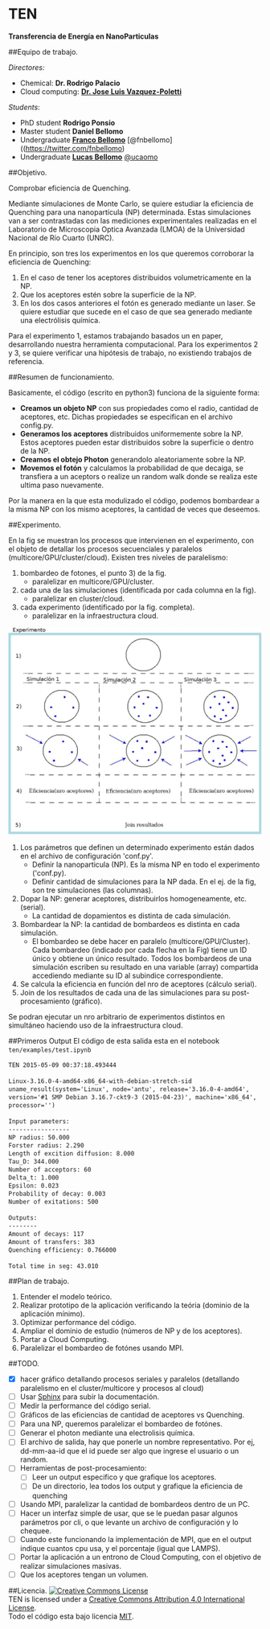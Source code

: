 # TEN
**Transferencia de Energía en NanoParticulas**

##Equipo de trabajo.

*Directores:*  
* Chemical: **Dr. Rodrigo Palacio**  
* Cloud computing: [**Dr. Jose Luis Vazquez-Poletti**](http://www.dsa-research.org/doku.php?id=people:poletti)

*Students*:  
* PhD student **Rodrigo Ponsio**  
* Master student **Daniel Bellomo**  
* Undergraduate [**Franco Bellomo**](https://github.com/fnbellomo) [@fnbellomo]((https://twitter.com/fnbellomo)  
* Undergraduate [**Lucas Bellomo**](https://github.com/lbellomo) [@ucaomo](https://twitter.com/ucaomo)

##Objetivo.

Comprobar eficiencia de Quenching.

Mediante simulaciones de Monte Carlo, se quiere estudiar la eficiencia de Quenching para una nanopartícula (NP) determinada. Estas simulaciones van a ser contrastadas con las mediciones experimentales realizadas en el Laboratorio de Microscopia Optica Avanzada (LMOA) de la Universidad Nacional de Río Cuarto (UNRC).

En principio, son tres los experimentos en los que queremos corroborar la eficiencia de Quenching:  
1. En el caso de tener los aceptores distribuidos volumetricamente en la NP.  
2. Que los aceptores estén sobre la superficie de la NP.  
3. En los dos casos anteriores el fotón es generado mediante un laser. Se quiere estudiar que sucede en el caso de que sea generado mediante una electrólisis química.

Para el experimento 1, estamos trabajando basados un en paper, desarrollando nuestra herramienta computacional. Para los experimentos 2 y 3, se quiere verificar una hipótesis de trabajo, no existiendo trabajos de referencia.

##Resumen de funcionamiento.

Basicamente, el código (escrito en python3) funciona de la siguiente forma:
* **Creamos un objeto NP** con sus propiedades como el radio, cantidad de aceptores, etc. Dichas propiedades se especifican en el archivo config.py.
* **Generamos los aceptores** distribuidos uniformemente sobre la NP. Estos aceptores pueden estar distribuidos sobre la superficie o dentro de la NP.
* **Creamos el obtejo Photon** generandolo aleatoriamente sobre la NP.
* **Movemos el fotón** y calculamos la probabilidad de que decaiga, se transfiera a un aceptors o realize un random walk donde se realiza este ultima paso nuevamente.

Por la manera en la que esta modulizado el código, podemos bombardear a la misma NP con los mismo aceptores, la cantidad de veces que deseemos.

##Experimento.

En la fig se muestran los procesos que intervienen en el experimento, con el objeto de detallar los procesos secuenciales y paralelos (multicore/GPU/cluster/cloud). Existen tres niveles de paralelismo:

1. bombardeo de fotones, el punto 3) de la fig.  
   - paralelizar en multicore/GPU/cluster.  
2. cada una de las simulaciones (identificada por cada columna en la fig).  
   - paralelizar en cluster/cloud.  
3. cada experimento (identificado por la fig. completa).  
   - paralelizar en la infraestructura cloud.

![](pictures/secuencia_nanoparticula_aceptores_fotones.png)

1. Los parámetros que definen un determinado experimento están dados en el archivo de configuración 'conf.py'.
   - Definir la nanoparticula (NP). Es la misma NP en todo el experimento ('conf.py).
   - Definir cantidad de simulaciones para la NP dada. En el ej. de la fig, son tre simulaciones (las columnas).
2. Dopar la NP: generar aceptores, distribuirlos homogeneamente, etc. (serial).
   - La cantidad de dopamientos es distinta de cada simulación.
3. Bombardear la NP: la cantidad de bombardeos es distinta en cada simulación.
   - El bombardeo se debe hacer en paralelo (multicore/GPU/Cluster). Cada bombardeo (indicado por cada flecha en la Fig) tiene un ID único y obtiene un único resultado. Todos los bombardeos de una simulación escriben su resultado en una variable (array) compartida accediendo mediante su ID al subindice correspondiente.
4. Se calcula la eficiencia en función del nro de aceptores (cálculo serial).
5. Join de los resultados de cada una de las simulaciones para su post-procesamiento (gráfico).

Se podran ejecutar un nro arbitrario de experimentos distintos en simultáneo haciendo uso de la infraestructura cloud.

##Primeros Output
El código de esta salida esta en el notebook `ten/examples/test.ipynb`

    TEN 2015-05-09 00:37:18.493444

    Linux-3.16.0-4-amd64-x86_64-with-debian-stretch-sid
    uname_result(system='Linux', node='antu', release='3.16.0-4-amd64', version='#1 SMP Debian 3.16.7-ckt9-3 (2015-04-23)', machine='x86_64', processor='')

	Input parameters:
	-----------------
	NP radius: 50.000
	Forster radius: 2.290
	Length of excition diffusion: 8.000
	Tau_D: 344.000
	Number of acceptors: 60
	Delta_t: 1.000
	Epsilon: 0.023
	Probability of decay: 0.003
	Number of exitations: 500

	Outputs:
	--------
	Amount of decays: 117
	Amount of transfers: 383
	Quenching efficiency: 0.766000

	Total time in seg: 43.010

##Plan de trabajo.
1. Entender el modelo teórico.
2. Realizar prototipo de la aplicación verificando la teória (dominio de la aplicación mínimo).
3. Optimizar performance del código.
4. Ampliar el dominio de estudio (números de NP y de los aceptores).
5. Portar a Cloud Computing.
6. Paralelizar el bombardeo de fotónes usando MPI.

##TODO.
- [x] hacer gráfico detallando procesos seriales y paralelos (detallando paralelismo en el cluster/multicore y procesos al cloud)
- [ ] Usar [Sphinx](http://sphinx-doc.org/) para subir la documentación.
- [ ] Medir la performance del código serial.
- [ ] Gráficos de las eficiencias de cantidad de aceptores vs Quenching.
- [ ] Para una NP, queremos paralelizar el bombardeo de fotónes.
- [ ] Generar el photon mediante una electrolisis química.
- [ ] El archivo de salida, hay que ponerle un nombre representativo. Por ej, dd-mm-aa-id que el id puede ser algo que ingrese el usuario o un random.
- [ ] Herramientas de post-procesamiento:
   - [ ] Leer un output especifico y que grafique los aceptores.
   - [ ] De un directorio, lea todos los output y grafique la eficiencia de quenching
- [ ] Usando MPI, paralelizar la cantidad de bombardeos dentro de un PC.
- [ ] Hacer un interfaz simple de usar, que se le puedan pasar algunos parámetros por cli, o que levante un archivo de configuración y lo chequee.
- [ ] Cuando este funcionando la implementación de MPI, que en el output indique cuantos cpu usa, y el porcentaje (igual que LAMPS).
- [ ] Portar la aplicación a un entrono de Cloud Computing, con el objetivo de realizar simulaciones masivas.
- [ ] Que los aceptores tengan un volumen.

##Licencia.
<a rel="license" href="http://creativecommons.org/licenses/by/4.0/"><img alt="Creative Commons License" style="border-width:0" src="https://i.creativecommons.org/l/by/4.0/88x31.png" /></a><br /><span xmlns:dct="http://purl.org/dc/terms/" property="dct:title">TEN</span> is licensed under a <a rel="license" href="http://creativecommons.org/licenses/by/4.0/">Creative Commons Attribution 4.0 International License</a>.  
Todo el código esta bajo licencia [MIT](https://github.com/pewen/ten/blob/master/LICENSE).
